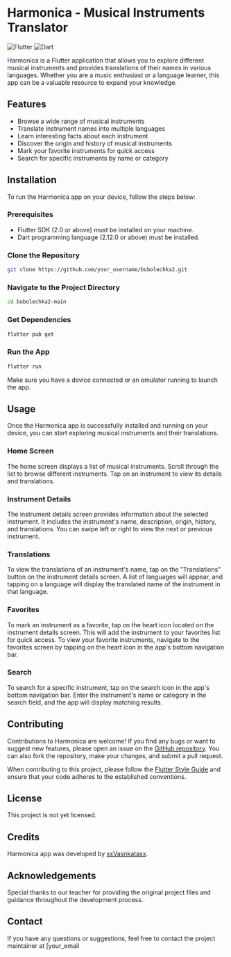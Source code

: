 # Harmonica - Musical Instruments Translator

![Flutter](https://img.shields.io/badge/Flutter-2.0-blue)
![Dart](https://img.shields.io/badge/Dart-2.12.0-blue)

Harmonica is a Flutter application that allows you to explore different musical instruments and provides translations of their names in various languages. Whether you are a music enthusiast or a language learner, this app can be a valuable resource to expand your knowledge.

## Features

- Browse a wide range of musical instruments
- Translate instrument names into multiple languages
- Learn interesting facts about each instrument
- Discover the origin and history of musical instruments
- Mark your favorite instruments for quick access
- Search for specific instruments by name or category

## Installation

To run the Harmonica app on your device, follow the steps below:

### Prerequisites

- Flutter SDK (2.0 or above) must be installed on your machine.
- Dart programming language (2.12.0 or above) must be installed.

### Clone the Repository

```bash
git clone https://github.com/your_username/bubolechka2.git
```

### Navigate to the Project Directory

```bash
cd bubolechka2-main
```

### Get Dependencies

```bash
flutter pub get
```

### Run the App

```bash
flutter run
```

Make sure you have a device connected or an emulator running to launch the app.

## Usage

Once the Harmonica app is successfully installed and running on your device, you can start exploring musical instruments and their translations.

### Home Screen

The home screen displays a list of musical instruments. Scroll through the list to browse different instruments. Tap on an instrument to view its details and translations.

### Instrument Details

The instrument details screen provides information about the selected instrument. It includes the instrument's name, description, origin, history, and translations. You can swipe left or right to view the next or previous instrument.

### Translations

To view the translations of an instrument's name, tap on the "Translations" button on the instrument details screen. A list of languages will appear, and tapping on a language will display the translated name of the instrument in that language.

### Favorites

To mark an instrument as a favorite, tap on the heart icon located on the instrument details screen. This will add the instrument to your favorites list for quick access. To view your favorite instruments, navigate to the favorites screen by tapping on the heart icon in the app's bottom navigation bar.

### Search

To search for a specific instrument, tap on the search icon in the app's bottom navigation bar. Enter the instrument's name or category in the search field, and the app will display matching results.

## Contributing

Contributions to Harmonica are welcome! If you find any bugs or want to suggest new features, please open an issue on the [GitHub repository](https://github.com/xxVasnkataxx/Harmonica-main). You can also fork the repository, make your changes, and submit a pull request.

When contributing to this project, please follow the [Flutter Style Guide](https://flutter.dev/docs/development/ui/layout/style-guide) and ensure that your code adheres to the established conventions.

## License

This project is not yet licensed.

## Credits

Harmonica app was developed by [xxVasnkataxx](https://github.com/xxVasnkataxx).

## Acknowledgements

Special thanks to our teacher for providing the original project files and guidance throughout the development process.

## Contact

If you have any questions or suggestions, feel free to contact the project maintainer at [your_email
